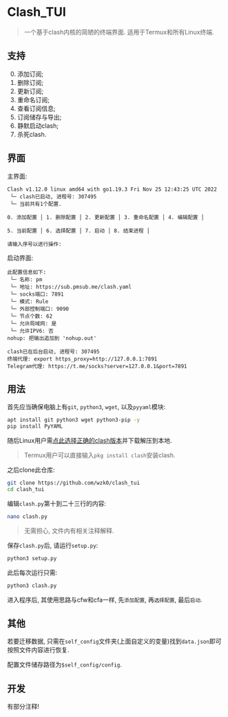 # Clash_TUI

> 一个基于clash内核的简陋的终端界面. 适用于Termux和所有Linux终端.

## 支持

0. 添加订阅;
1. 删除订阅;
2. 更新订阅;
3. 重命名订阅;
4. 查看订阅信息;
5. 订阅储存与导出;
6. 静默启动clash;
7. 杀死clash.

## 界面

主界面:

```
Clash v1.12.0 linux amd64 with go1.19.3 Fri Nov 25 12:43:25 UTC 2022
 └─ clash已启动, 进程号: 307495
 └─ 当前共有1个配置.

0. 添加配置 │ 1. 删除配置 │ 2. 更新配置 │ 3. 重命名配置 │ 4. 编辑配置 │

5. 当前配置 │ 6. 选择配置 │ 7. 启动 │ 8. 结束进程 │ 

请输入序号以进行操作:
```

启动界面:

```
此配置信息如下:
 └─ 名称: pm
 └─ 地址: https://sub.pmsub.me/clash.yaml
 └─ socks端口: 7891
 └─ 模式: Rule
 └─ 外部控制端口: 9090
 └─ 节点个数: 62
 └─ 允许局域网: 是
 └─ 允许IPV6: 否
nohup: 把输出追加到 'nohup.out'

clash已在后台启动, 进程号: 307495
终端代理: export https_proxy=http://127.0.0.1:7891
Telegram代理: https://t.me/socks?server=127.0.0.1&port=7891
```

## 用法

首先应当确保电脑上有`git`, `python3`, `wget`, 以及`pyyaml`模块:

```sh
apt install git python3 wget python3-pip -y
pip install PyYAML
```

随后Linux用户需[点此选择正确的clash版本](https://github.com/Dreamacro/clash/releases)并下载解压到本地.

> Termux用户可以直接输入`pkg install clash`安装clash.

之后clone此仓库:

```sh
git clone https://github.com/wzk0/clash_tui
cd clash_tui
```

编辑`clash.py`第十到二十三行的内容:

```sh
nano clash.py
```

> 无需担心, 文件内有相关注释解释.


保存`clash.py`后, 请运行`setup.py`:

```sh
python3 setup.py
```

此后每次运行只需:

```sh
python3 clash.py
```

进入程序后, 其使用思路与cfw和cfa一样, 先`添加配置`, 再`选择配置`, 最后`启动`.

## 其他

若要迁移数据, 只需在`self_config`文件夹(上面自定义的变量)找到`data.json`即可按照文件内容进行恢复.

配置文件储存路径为`$self_config/config`.

## 开发

有部分注释!
